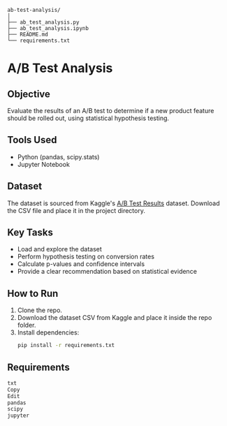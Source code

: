 ```
ab-test-analysis/
│
├── ab_test_analysis.py
├── ab_test_analysis.ipynb
├── README.md
└── requirements.txt
```

# A/B Test Analysis

## Objective
Evaluate the results of an A/B test to determine if a new product feature should be rolled out, using statistical hypothesis testing.

## Tools Used
- Python (pandas, scipy.stats)
- Jupyter Notebook

## Dataset
The dataset is sourced from Kaggle's [A/B Test Results](https://www.kaggle.com/rohitsahoo/ab-testing) dataset. Download the CSV file and place it in the project directory.

## Key Tasks
- Load and explore the dataset
- Perform hypothesis testing on conversion rates
- Calculate p-values and confidence intervals
- Provide a clear recommendation based on statistical evidence

## How to Run

1. Clone the repo.
2. Download the dataset CSV from Kaggle and place it inside the repo folder.
3. Install dependencies:
   ```bash
   pip install -r requirements.txt
   ```
   
## Requirements

```bash
txt
Copy
Edit
pandas
scipy
jupyter
```
